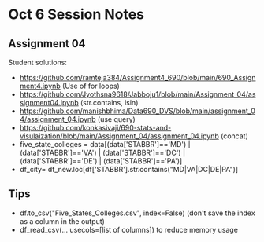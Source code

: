 # Oct 6 Session Notes

## Assignment 04

Student solutions:

- https://github.com/ramteja384/Assignment4_690/blob/main/690_Assignment4.ipynb (Use of for loops)
- https://github.com/Jyothsna9618/Jabboju1/blob/main/Assignment_04/assignment04.ipynb (str.contains, isin)
- https://github.com/manishbhima/Data690_DVS/blob/main/assignment_04/assignment_04.ipynb (use query)
- https://github.com/konkasivaji/690-stats-and-visulaization/blob/main/Assignment_04/assignment_04.ipynb (concat)
- five_state_colleges = data[(data['STABBR']=='MD') | (data['STABBR']=='VA') | (data['STABBR']=='DC') | (data['STABBR']=='DE') | (data['STABBR']=='PA')]
- df_city= df_new.loc[df['STABBR'].str.contains("MD|VA|DC|DE|PA")]

## Tips

- df.to_csv("Five_States_Colleges.csv", index=False)  (don't save the index as a column in the output)
- df_read_csv(... usecols=[list of columns]) to reduce memory usage
